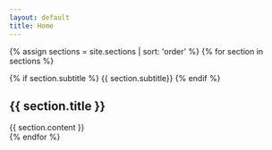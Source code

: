 ```yaml
---
layout: default
title: Home
---
```

[comment]: <> (Do NOT edit.)
{% assign sections = site.sections | sort: 'order' %}
{% for section in sections %}
  <section id="{{ section.title | downcase | replace: ' ', '-' }}" class="block">
  <div class="block__header">
    {% if section.subtitle %}
    <span class="block_subtitle">
    {{ section.subtitle}}
    </span>
    {% endif %}
    <h2 class="block__title">
    {{ section.title }}
    </h2>
  </div>
  <div class="block__content">
    {{ section.content }}
  </div>
  </section>
{% endfor %}
